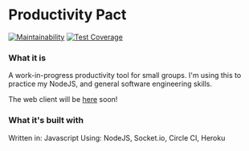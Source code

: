 # Productivity Pact

[![Maintainability](https://api.codeclimate.com/v1/badges/bbf89f0fa779dbcb8771/maintainability)](https://codeclimate.com/github/Alex-CD/productivity-pact/maintainability)
[![Test Coverage](https://api.codeclimate.com/v1/badges/bbf89f0fa779dbcb8771/test_coverage)](https://codeclimate.com/github/Alex-CD/productivity-pact/test_coverage)


### What it is

A work-in-progress productivity tool for small groups.
I'm using this to practice my NodeJS, and general software engineering skills.

The web client will be [here](https://github.com/Alex-CD/productivity-pact-web) soon!

### What it's built with

Written in: Javascript
Using: NodeJS, Socket.io, Circle CI, Heroku
